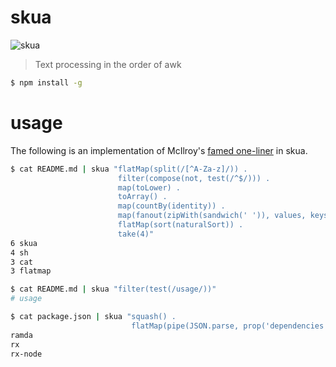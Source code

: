 # skua
![skua](https://upload.wikimedia.org/wikipedia/commons/0/0d/Stercorarius_pomarinusPCCA20070623-3985B.jpg)

> Text processing in the order of awk

```sh
$ npm install -g
```

# usage

The following is an implementation of McIlroy's [famed
one-liner](http://www.leancrew.com/all-this/2011/12/more-shell-less-egg/) in
skua.

```sh
$ cat README.md | skua "flatMap(split(/[^A-Za-z]/)) .
                        filter(compose(not, test(/^$/))) .
                        map(toLower) .
                        toArray() .
                        map(countBy(identity)) .
                        map(fanout(zipWith(sandwich(' ')), values, keys)) .
                        flatMap(sort(naturalSort)) .
                        take(4)"
6 skua
4 sh
3 cat
3 flatmap
```

```sh
$ cat README.md | skua "filter(test(/usage/))"
# usage
```

```sh
$ cat package.json | skua "squash() .
                           flatMap(pipe(JSON.parse, prop('dependencies'), keys))"
ramda
rx
rx-node
```

